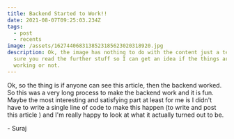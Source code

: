 ```yaml
---
title: Backend Started to Work!!
date: 2021-08-07T09:25:03.234Z
tags:
  - post
  - recents
image: /assets/1627440683138523185623020318920.jpg
description: Ok, the image has nothing to do with the content just a test. Make
  sure you read the further stuff so I can get an idea if the things are really
  working or not.
---
```

Ok, so the thing is if anyone can see this article, then the backend worked. So this was a very long process to make the backend work and it is fun. Maybe the most interesting and satisfying part at least for me is I didn't have to write a single line of code to make this happen (to write and post this article ) and I'm really happy to look at what it actually turned out to be.

\- Suraj
